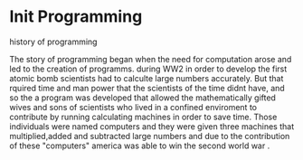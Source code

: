 
# Init Programming

history of programming 

The story of programming began when the need for computation arose and led to the creation of programms. during WW2 in order to develop the first atomic bomb scientists had to calculte large numbers accurately. But that rquired time and man power that the scientists of the time didnt have, and so the a program was developed that allowed the mathematically gifted wives and sons of scientists who lived in a confined enviroment to contribute by running calculating machines in order to save time. Those individuals were named computers and they were given three machines that multiplied,added and subtracted large numbers and due to the contribution of these "computers" america was able to win the second world war .  
